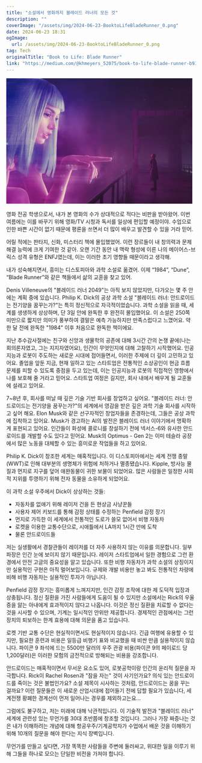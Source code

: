 ```yaml
---
title: "소설에서 영화까지 블레이드 러너의 모든 것"
description: ""
coverImage: "/assets/img/2024-06-23-BooktoLifeBladeRunner_0.png"
date: 2024-06-23 18:31
ogImage: 
  url: /assets/img/2024-06-23-BooktoLifeBladeRunner_0.png
tag: Tech
originalTitle: "Book to Life: Blade Runner"
link: "https://medium.com/@khmeyers_52075/book-to-life-blade-runner-b9309f5b1a27"
---
```



<img src="/assets/img/2024-06-23-BooktoLifeBladeRunner_0.png" />

영화 전공 학생으로서, 내가 본 영화의 수가 상대적으로 적다는 비판을 받아왔어. 이번 여름에는 이를 바꾸기 위해 영화/TV 시청과 독서를 일상에 편입할 예정이야. 수업으로 인한 바쁜 시간이 없기 때문에 평론을 쓰면서 더 많이 배우고 발견할 수 있을 거라 믿어.

어릴 적에는 판타지, 신화, 미스터리 책에 몰입했었어. 이런 장르들이 내 창의력과 문제 해결 능력에 크게 기여한 것 같아. 오랜 기간 동안 내 맥락 형성에 이른 나의 메이어스-브릭스 성격 유형은 ENFJ였는데, 이는 이러한 초기 영향들 때문이라고 생각해.

내가 성숙해지면서, 흥미는 디스토피아와 과학 소설로 옮겼어. 이제 “1984”, “Dune”, “Blade Runner”와 같은 책들에서 삶의 교훈을 찾고 있어.

<div class="content-ad"></div>

Denis Villeneuve의 "블레이드 러너 2049"는 아직 보지 않았지만, 다가오는 몇 주 안에는 계획 중에 있습니다. Philip K. Dick의 공상 과학 소설 "블레이드 러너: 안드로이드는 전기양을 꿈꾸는가?"는 특히 정신적으로 자극적이었습니다. 과학 소설을 읽을 때, 세계를 생생하게 상상하며, 단 3일 안에 완독한 후 완전히 몰입했어요. 이 소설은 250쪽 미만으로 짧지만 의미가 풍부하여 결말은 예측 가능하지만 만족스럽다고 느꼈어요. 약 한 달 전에 완독한 "1984" 이후 처음으로 완독한 책이에요.

지난 추수감사절에는 친구와 신앙과 생물학의 공존에 대해 3시간 간의 논쟁 끝에(나는 회의론자였고, 그는 지지자였어요), 인간이 무엇인지에 대해 고찰하기 시작했어요. 인공지능과 로봇이 주도하는 새로운 시대에 접어들면서, 이러한 주제에 더 깊이 고민하고 있어요. 졸업을 앞둔 지금, 현재 일하고 있는 스타트업은 전통적인 소상공인이 현금 흐름 문제를 피할 수 있도록 중점을 두고 있는데, 이는 인공지능과 로봇의 직접적인 영향에서 나를 보호해 줄 거라고 믿어요. 스타트업 여정은 길지만, 회사 내에서 배우게 될 교훈들에 설레고 있어요.

7~8년 후, 회사를 떠날 때 깊은 기술 기반 회사를 창업하고 싶어요. "블레이드 러너: 안드로이드는 전기양을 꿈꾸는가?"의 세계에서 영감을 받은 깊은 과학 기술 회사를 시작하고 싶어 해요. Elon Musk와 같은 선구자적인 창업자들을 존경하는데, 그들은 공상 과학에 집착하고 있어요. Musk가 경고하는 AI의 발전은 블레이드 러너 이야기에서 명확하게 표현되고 있어요. 인간들이 화성에 콜로니를 창설하기 전에 넥서스-6와 유사한 안드로이드를 개발할 수도 있다고 믿어요. Musk의 Optimus - Gen 2는 이미 테슬라 공장에서 많은 노동을 대체할 수 있는 흥미로운 작업들을 하고 있어요.

Philip K. Dick이 창조한 세계는 매혹적입니다. 이 디스토피아에서는 세계 전쟁 종말(WWT)로 인해 대부분의 생명체가 위험에 처하거나 멸종됐습니다. Kipple, 방사능 물질과 먼지로 지구를 덮어 애완동물이 귀한 보물이 되었어요. 많은 사람들은 일정한 사회적 지위를 투영하기 위해 전자 동물을 소유하게 되었어요.

<div class="content-ad"></div>

이 과학 소설 우주에서 Dick이 상상하는 것들:

- 자동차를 없애기 위해 레이저 건을 든 현상금 사냥꾼들
- 사용자 제어 키보드를 통해 감정 상태를 수정하는 Penfield 감정 장기
- 먼지로 가득한 이 세계에서 전통적인 도로가 쓸모 없어서 비행 자동차
- 로켓을 이용한 교통수단으로, 시애틀에서 LA까지 1시간 만에 도착
- 물론 안드로이드들

저는 실생활에서 경찰관들이 레이저를 더 자주 사용하지 않는 이유를 의문합니다. 일부 파장은 인간 눈에 보이지 않기 때문입니다. 레이저 스타트업에서 일한 경험으로 그런 환경에서 안전 고글의 중요성을 알고 있습니다. 또한 비행 자동차가 과학 소설의 상징이지만 실용적인 구현은 아직 멀어보입니다. 규제와 개발 비용만 놓고 봐도 전통적인 차량에 비해 비행 자동차는 실용적인 투자가 아닙니다.

Penfield 감정 장기는 흥미롭게 느껴지지만, 인간 감정 조작에 대한 제 도덕적 입장과 상충됩니다. 정신 질환을 가진 사람들에게 도움이 될 수 있지만 소설에서는 Rick의 우울증을 앓는 아내에게 효과적이지 않다고 나옵니다. 이것은 정신 질환을 치료할 수 없다는 것을 시사할 수 있으며, 기계는 일시적인 안위만 제공합니다. 경제적인 관점에서는 그런 장치의 퇴보하는 한계 효용에 대해 의문을 품고 있습니다.

<div class="content-ad"></div>

로켓 기반 교통 수단은 현실적이면서도 현실적이지 않습니다. 긴급 여행에 유용할 수 있지만, 필요한 훈련과 비용은 일등급 비행기 표와 비교했을 때 비싼 만큼 실용적이지 않습니다. 파이콘 9 좌석에 드는 5500만 달러의 우주 관광 비용(파이콘 9의 페이로드 당 1,200달러)은 이러한 모험의 금전적으로 방해되는 비용을 강조합니다.

안드로이드는 매혹적이면서 무서운 요소도 있어, 로봇공학이랑 인간의 윤리적 질문을 자극합니다. Rick이 Rachel Rosen과 "잠을 자는" 것이 사기인가요? 의식 있는 안드로이드를 죽이는 것은 불법인가요? 소설 제목이 시사하는 것처럼, 안드로이드는 꿈을 꾸는 걸까요? 이런 질문들은 이 새로운 산업시대에 접어들기 전에 답할 필요가 있습니다, 세계전쟁 황폐한 경계선이 먼저 일어나는 경우를 제외하고는요...

그럼에도 불구하고, 저는 미래에 대해 낙관적입니다. 이 기술적 발전과 "블레이드 러너" 세계에 관련성 있는 무언가를 30대 초반쯤에 창조할 것입니다. 그러나 가장 짜증나는 것은 내가 이해하려는 개념에 대해 항공우주/기계공학자가 수업에서 배운 것을 이해하기 위해 10개의 질문을 해야 한다는 지식 장벽입니다.

무언가를 만들고 싶다면, 가장 똑똑한 사람들을 주변에 둘러싸고, 위대한 일을 이루기 위해 그들을 하나로 모으는 단일한 비전을 가져야 합니다.